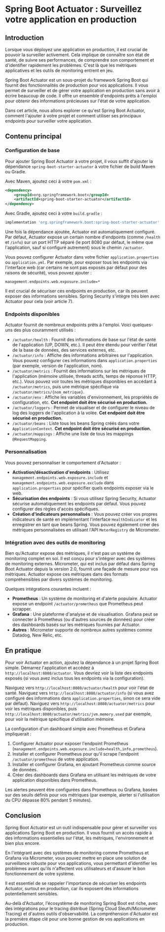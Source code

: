 # Spring Boot Actuator : Surveillez votre application en production

## Introduction

Lorsque vous déployez une application en production, il est crucial de pouvoir la surveiller activement. Cela implique de connaître son état de santé, de suivre ses performances, de comprendre son comportement et d'identifier rapidement les problèmes. C'est là que les métriques applicatives et les outils de monitoring entrent en jeu.

Spring Boot Actuator est un sous-projet du framework Spring Boot qui fournit des fonctionnalités de production pour vos applications. Il vous permet de surveiller et de gérer votre application en production sans avoir à écrire beaucoup de code. Il offre un ensemble d'endpoints prêts à l'emploi pour obtenir des informations précieuses sur l'état de votre application.

Dans cet article, nous allons explorer ce qu'est Spring Boot Actuator, comment l'ajouter à votre projet et comment utiliser ses principaux endpoints pour surveiller votre application.

## Contenu principal

### Configuration de base

Pour ajouter Spring Boot Actuator à votre projet, il vous suffit d'ajouter la dépendance `spring-boot-starter-actuator` à votre fichier de build Maven ou Gradle.

Avec Maven, ajoutez ceci à votre `pom.xml` :

```/dev/null/pom.xml
<dependency>
    <groupId>org.springframework.boot</groupId>
    <artifactId>spring-boot-starter-actuator</artifactId>
</dependency>
```

Avec Gradle, ajoutez ceci à votre `build.gradle` :

```/dev/null/build.gradle
implementation 'org.springframework.boot:spring-boot-starter-actuator'
```

Une fois la dépendance ajoutée, Actuator est automatiquement configuré. Par défaut, Actuator expose un certain nombre d'endpoints (comme `/health` et `/info`) sur un port HTTP séparé (le port 8080 par défaut, le même que l'application, sauf si configuré autrement) sous le chemin `/actuator`.

Vous pouvez configurer Actuator dans votre fichier `application.properties` ou `application.yml`. Par exemple, pour exposer tous les endpoints via l'interface web (car certains ne sont pas exposés par défaut pour des raisons de sécurité), vous pouvez ajouter :

```/dev/null/application.properties
management.endpoints.web.exposure.include=*
```

Il est crucial de sécuriser ces endpoints en production, car ils peuvent exposer des informations sensibles. Spring Security s'intègre très bien avec Actuator pour cela (voir article 7).

### Endpoints disponibles

Actuator fournit de nombreux endpoints prêts à l'emploi. Voici quelques-uns des plus couramment utilisés :

-   `/actuator/health` : Fournit des informations de base sur l'état de santé de l'application (UP, DOWN, etc.). Il peut être étendu pour vérifier l'état de la base de données, des services externes, etc.
-   `/actuator/info` : Affiche des informations arbitraires sur l'application. Vous pouvez configurer ces informations dans `application.properties` (par exemple, version de l'application, nom).
-   `/actuator/metrics` : Fournit des informations sur les métriques de l'application (mémoire utilisée, threads actifs, temps de réponse HTTP, etc.). Vous pouvez voir toutes les métriques disponibles en accédant à `/actuator/metrics`, puis une métrique spécifique via `/actuator/metrics/{nom_metrique}`.
-   `/actuator/env` : Affiche les variables d'environnement, les propriétés de configuration, etc. **Cet endpoint doit être sécurisé en production.**
-   `/actuator/loggers` : Permet de visualiser et de configurer le niveau de log des loggers de l'application à la volée. **Cet endpoint doit être sécurisé en production.**
-   `/actuator/beans` : Liste tous les beans Spring créés dans votre `ApplicationContext`. **Cet endpoint doit être sécurisé en production.**
-   `/actuator/mappings` : Affiche une liste de tous les mappings `@RequestMapping`.

### Personnalisation

Vous pouvez personnaliser le comportement d'Actuator :

-   **Activation/désactivation d'endpoints** : Utilisez `management.endpoints.web.exposure.include` et `management.endpoints.web.exposure.exclude` dans `application.properties` pour spécifier quels endpoints exposer via le web.
-   **Sécurisation des endpoints** : Si vous utilisez Spring Security, Actuator sécurise automatiquement les endpoints par défaut. Vous pouvez configurer des règles d'accès spécifiques.
-   **Création d'indicateurs personnalisés** : Vous pouvez créer vos propres indicateurs de santé en implémentant l'interface `HealthIndicator` et les enregistrer en tant que beans Spring. Vous pouvez également créer des métriques personnalisées en utilisant l'API `MeterRegistry` de Micrometer.

### Intégration avec des outils de monitoring

Bien qu'Actuator expose des métriques, il n'est pas un système de monitoring complet en soi. Il est conçu pour s'intégrer avec des systèmes de monitoring externes. Micrometer, qui est inclus par défaut dans Spring Boot Actuator depuis la version 2.0, fournit une façade de mesure pour vos métriques. Actuator expose ces métriques dans des formats compréhensibles par divers systèmes de monitoring.

Quelques intégrations courantes incluent :

-   **Prometheus** : Un système de monitoring et d'alerte populaire. Actuator expose un endpoint `/actuator/prometheus` que Prometheus peut scrapper.
-   **Grafana** : Une plateforme d'analyse et de visualisation. Grafana peut se connecter à Prometheus (ou d'autres sources de données) pour créer des dashboards basés sur les métriques fournies par Actuator.
-   **Autres** : Micrometer supporte de nombreux autres systèmes comme Datadog, New Relic, etc.

## En pratique

Pour voir Actuator en action, ajoutez la dépendance à un projet Spring Boot simple. Démarrez l'application et accédez à `http://localhost:8080/actuator`. Vous devriez voir la liste des endpoints exposés (si vous avez inclus tous les endpoints via la configuration).

Naviguez vers `http://localhost:8080/actuator/health` pour voir l'état de santé.
Naviguez vers `http://localhost:8080/actuator/info` (si vous avez configuré des informations dans `application.properties`, sinon ce sera vide par défaut).
Naviguez vers `http://localhost:8080/actuator/metrics` pour voir les métriques disponibles, puis `http://localhost:8080/actuator/metrics/jvm.memory.used` par exemple, pour voir la métrique spécifique d'utilisation mémoire.

La configuration d'un dashboard simple avec Prometheus et Grafana impliquerait :
1.  Configurer Actuator pour exposer l'endpoint Prometheus (`management.endpoints.web.exposure.include=health,info,prometheus`).
2.  Installer et configurer Prometheus pour qu'il scrape l'endpoint `/actuator/prometheus` de votre application.
3.  Installer et configurer Grafana, en ajoutant Prometheus comme source de données.
4.  Créer des dashboards dans Grafana en utilisant les métriques de votre application disponibles dans Prometheus.

Les alertes peuvent être configurées dans Prometheus ou Grafana, basées sur des seuils définis pour vos métriques (par exemple, alerter si l'utilisation du CPU dépasse 80% pendant 5 minutes).

## Conclusion

Spring Boot Actuator est un outil indispensable pour gérer et surveiller vos applications Spring Boot en production. Il vous fournit un accès rapide à des informations essentielles sur l'état, les métriques, l'environnement et bien plus encore.

En l'intégrant avec des systèmes de monitoring comme Prometheus et Grafana via Micrometer, vous pouvez mettre en place une solution de surveillance robuste pour vos applications, vous permettant d'identifier les problèmes avant qu'ils n'affectent vos utilisateurs et d'assurer le bon fonctionnement de votre système.

Il est essentiel de se rappeler l'importance de sécuriser les endpoints Actuator, surtout en production, car ils exposent des informations potentiellement sensibles.

Au-delà d'Actuator, l'écosystème de monitoring Spring Boot est riche, avec des intégrations pour le tracing distribué (Spring Cloud Sleuth/Micrometer Tracing) et d'autres outils d'observabilité. La compréhension d'Actuator est la première étape clé pour une bonne gestion de vos applications en production.